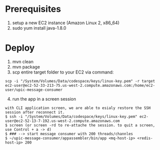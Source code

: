 # Prerequisites
1. setup a new EC2 instance (Amazon Linux 2, x86_64)
2. sudo yum install java-1.8.0

# Deploy
1. mvn clean
2. mvn package
3. scp entire target folder to your EC2 via command:
```
scp -i "/System/Volumes/Data/codespace/keys/linux-key.pem" -r target ec2-user@ec2-52-33-213-75.us-west-2.compute.amazonaws.com:/home/ec2-user/upic-message-consumer
```
4. run the app in a screen session
```
with CLI application screen, we are able to esialy restore the SSH session after reconnect it.
$ ssh -i "/System/Volumes/Data/codespace/keys/linux-key.pem" ec2-user@ec2-52-13-7-192.us-west-2.compute.amazonaws.com
$ screen (or screen -rd to re-attache the session. to quit a screen, use Control + a -> d)
$ ### --> start message consumer with 200 threads/channles
$ ~/upic-message-consumer/appassembler/bin/app <mq-host-ip> <redis-host-ip> 200
```